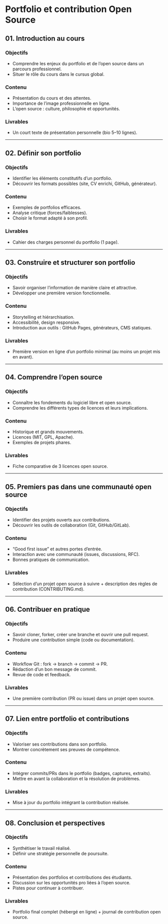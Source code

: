 # Portfolio et contribution Open Source

## 01. Introduction au cours

### Objectifs

- Comprendre les enjeux du portfolio et de l’open source dans un parcours professionnel.
- Situer le rôle du cours dans le cursus global.

### Contenu

- Présentation du cours et des attentes.
- Importance de l’image professionnelle en ligne.
- L’open source : culture, philosophie et opportunités.

### Livrables

- Un court texte de présentation personnelle (bio 5–10 lignes).

---

## 02. Définir son portfolio

### Objectifs

- Identifier les éléments constitutifs d’un portfolio.
- Découvrir les formats possibles (site, CV enrichi, GitHub, générateur).

### Contenu

- Exemples de portfolios efficaces.
- Analyse critique (forces/faiblesses).
- Choisir le format adapté à son profil.

### Livrables

- Cahier des charges personnel du portfolio (1 page).

---

## 03. Construire et structurer son portfolio

### Objectifs

- Savoir organiser l’information de manière claire et attractive.
- Développer une première version fonctionnelle.

### Contenu

- Storytelling et hiérarchisation.
- Accessibilité, design responsive.
- Introduction aux outils : GitHub Pages, générateurs, CMS statiques.

### Livrables

- Première version en ligne d’un portfolio minimal (au moins un projet mis en avant).

---

## 04. Comprendre l’open source

### Objectifs

- Connaître les fondements du logiciel libre et open source.
- Comprendre les différents types de licences et leurs implications.

### Contenu

- Historique et grands mouvements.
- Licences (MIT, GPL, Apache).
- Exemples de projets phares.

### Livrables

- Fiche comparative de 3 licences open source.

---

## 05. Premiers pas dans une communauté open source

### Objectifs

- Identifier des projets ouverts aux contributions.
- Découvrir les outils de collaboration (Git, GitHub/GitLab).

### Contenu

- “Good first issue” et autres portes d’entrée.
- Interaction avec une communauté (issues, discussions, RFC).
- Bonnes pratiques de communication.

### Livrables

- Sélection d’un projet open source à suivre + description des règles de contribution (CONTRIBUTING.md).

---

## 06. Contribuer en pratique

### Objectifs

- Savoir cloner, forker, créer une branche et ouvrir une pull request.
- Produire une contribution simple (code ou documentation).

### Contenu

- Workflow Git : fork → branch → commit → PR.
- Rédaction d’un bon message de commit.
- Revue de code et feedback.

### Livrables

- Une première contribution (PR ou issue) dans un projet open source.

---

## 07. Lien entre portfolio et contributions

### Objectifs

- Valoriser ses contributions dans son portfolio.
- Montrer concrètement ses preuves de compétence.

### Contenu

- Intégrer commits/PRs dans le portfolio (badges, captures, extraits).
- Mettre en avant la collaboration et la résolution de problèmes.

### Livrables

- Mise à jour du portfolio intégrant la contribution réalisée.

---

## 08. Conclusion et perspectives

### Objectifs

- Synthétiser le travail réalisé.
- Définir une stratégie personnelle de poursuite.

### Contenu

- Présentation des portfolios et contributions des étudiants.
- Discussion sur les opportunités pro liées à l’open source.
- Pistes pour continuer à contribuer.

### Livrables

- Portfolio final complet (hébergé en ligne) + journal de contribution open source.
